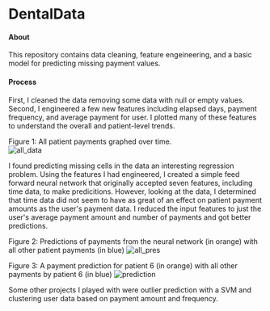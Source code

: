 # DentalData

#### About
This repository contains data cleaning, feature engeineering, and a basic model for predicting
missing payment values. 

#### Process
First, I cleaned the data removing some data with null or empty values. Second, I engineered a few new features including elapsed days, payment frequency, and average payment for user. I plotted many of these features to understand the overall and patient-level trends. 

Figure 1: All patient payments graphed over time.                                                              
![all_data](https://user-images.githubusercontent.com/62564888/134968711-0b0d27b3-7e7c-4d04-8de4-bfd0bf4966a6.png)

I found predicting missing cells in the data an interesting regression problem. Using the features I had engineered, I created a simple feed forward neural network that originally accepted seven features, including time data, to make predicitions. However, looking at the data, I determined that time data did not seem to have as great of an effect on patient payment amounts as the user's payment data. I reduced the input features to just the user's average payment amount and number of payments and got better predictions.

Figure 2: Predictions of payments from the neural network (in orange) with all other patient payments (in blue)
![all_pres](https://user-images.githubusercontent.com/62564888/134969383-ea10485a-8855-4e40-9e20-a208e8284a61.png)

Figure 3: A payment prediction for patient 6 (in orange) with all other payments by patient 6 (in blue)
![prediction](https://user-images.githubusercontent.com/62564888/134969485-ab9137a1-1cc9-4b7b-a76a-e8b89ece7404.png)

Some other projects I played with were outlier prediction with a SVM and clustering user data based on payment amount and frequency.
